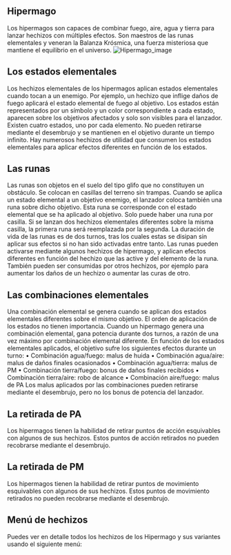 ## Hipermago
Los hipermagos son capaces de combinar fuego, aire, agua y tierra para lanzar hechizos con múltiples efectos. Son maestros de las runas elementales y veneran la Balanza Krósmica, una fuerza misteriosa que mantiene el equilibrio en el universo.
![Hipermago_image](https://cdn.discordapp.com/attachments/1103795819691376721/1103797117299990598/17.png)

## Los estados elementales
Los hechizos elementales de los hipermagos aplican estados elementales cuando tocan a un enemigo. Por ejemplo, un hechizo que inflige daños de fuego aplicará el estado elemental de fuego al objetivo.
Los estados están representados por un símbolo y un color correspondiente a cada estado, aparecen sobre los objetivos afectados y solo son visibles para el lanzador.
Existen cuatro estados, uno por cada elemento. No pueden retirarse mediante el desembrujo y se mantienen en el objetivo durante un tiempo infinito.
Hay numerosos hechizos de utilidad que consumen los estados elementales para aplicar efectos diferentes en función de los estados.

## Las runas
Las runas son objetos en el suelo del tipo glifo que no constituyen un obstáculo. Se colocan en casillas del terreno sin trampas.
Cuando se aplica un estado elemental a un objetivo enemigo, el lanzador coloca también una runa sobre dicho objetivo. Esta runa se corresponde con el estado elemental que se ha aplicado al objetivo.
Solo puede haber una runa por casilla. Si se lanzan dos hechizos elementales diferentes sobre la misma casilla, la primera runa será reemplazada por la segunda.
La duración de vida de las runas es de dos turnos, tras los cuales estas se disipan sin aplicar sus efectos si no han sido activadas entre tanto.
Las runas pueden activarse mediante algunos hechizos de hipermago, y aplican efectos diferentes en función del hechizo que las active y del elemento de la runa.
También pueden ser consumidas por otros hechizos, por ejemplo para aumentar los daños de un hechizo o aumentar las curas de otro.

## Las combinaciones elementales
Una combinación elemental se genera cuando se aplican dos estados elementales diferentes sobre el mismo objetivo. El orden de aplicación de los estados no tienen importancia.
Cuando un hipermago genera una combinación elemental, gana potencia durante dos turnos, a razón de una vez máximo por combinación elemental diferente.
En función de los estados elementales aplicados, el objetivo sufre los siguientes efectos durante un turno:
• Combinación agua/fuego: malus de huida
• Combinación agua/aire: malus de daños finales ocasionados
• Combinación agua/tierra: malus de PM
• Combinación tierra/fuego: bonus de daños finales recibidos
• Combinación tierra/aire: robo de alcance
• Combinación aire/fuego: malus de PA
Los malus aplicados por las combinaciones pueden retirarse mediante el desembrujo, pero no los bonus de potencia del lanzador.

## La retirada de PA
Los hipermagos tienen la habilidad de retirar puntos de acción esquivables con algunos de sus hechizos.
Estos puntos de acción retirados no pueden recobrarse mediante el desembrujo.

## La retirada de PM
Los hipermagos tienen la habilidad de retirar puntos de movimiento esquivables con algunos de sus hechizos.
Estos puntos de movimiento retirados no pueden recobrarse mediante el desembrujo.

## Menú de hechizos
Puedes ver en detalle todos los hechizos de los Hipermago y sus variantes usando el siguiente menú:
<component type={HIPERMAGO_SPELLS_MENU}>